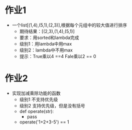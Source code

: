 # 作业1

* 一个list[(1,4),(5,1),(2,3)],根据每个元组中的较大值进行排序
    - 期待结果：[(2,3),(1,4),(5,1)]
    - 要求：用sorted和lambda完成
    - 级别1：用lambda中用max
    - 级别2：lambda中不用max
    - 提示：True乘以4 ==4 Fale乘以2 == 0

# 作业2
* 实现加减乘除功能的函数
    - 级别1 不支持优先级
    - 级别2 支持优先级，但是没有括号
    - def operate(str):
        - pass
    - operate('1+2+3-5') == 1